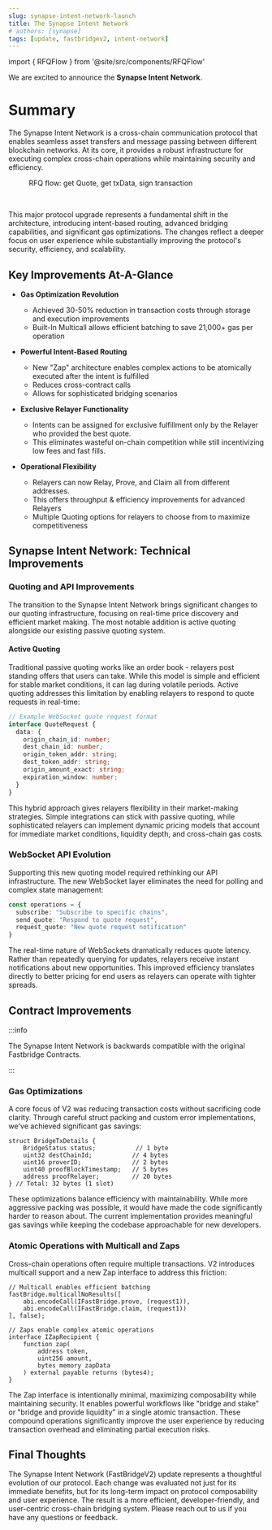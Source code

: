 ```yaml
---
slug: synapse-intent-network-launch
title: The Synapse Intent Network
# authors: [synapse]
tags: [update, fastbridgev2, intent-network]
---
```


import { RFQFlow } from '@site/src/components/RFQFlow'

We are excited to announce the **Synapse Intent Network**.

<!--truncate-->

# Summary

The Synapse Intent Network is a cross-chain communication protocol that enables seamless asset transfers and message passing between different blockchain networks. At its core, it provides a robust infrastructure for executing complex cross-chain operations while maintaining security and efficiency.

<figure>
	<RFQFlow />
	<figcaption>RFQ flow: get Quote, get txData, sign transaction</figcaption>
</figure>

<br/>

This major protocol upgrade represents a fundamental shift in the architecture, introducing intent-based routing, advanced bridging capabilities, and significant gas optimizations. The changes reflect a deeper focus on user experience while substantially improving the protocol's security, efficiency, and scalability.
## Key Improvements At-A-Glance

* **Gas Optimization Revolution**
  * Achieved 30-50% reduction in transaction costs through storage and execution improvements
  * Built-In Multicall allows efficient batching to save 21,000+ gas per operation

* **Powerful Intent-Based Routing**
  * New "Zap" architecture enables complex actions to be atomically executed after the intent is fulfilled
  * Reduces cross-contract calls
  * Allows for sophisticated bridging scenarios

* **Exclusive Relayer Functionality**
  * Intents can be assigned for exclusive fulfillment only by the Relayer who provided the best quote.
  * This eliminates wasteful on-chain competition while still incentivizing low fees and fast fills.

* **Operational Flexibility**
  * Relayers can now Relay, Prove, and Claim all from different addresses.
  * This offers throughput & efficiency improvements for advanced Relayers
  * Multiple Quoting options for relayers to choose from to maximize competitiveness

## Synapse Intent Network: Technical Improvements

### Quoting and API Improvements

The transition to the Synapse Intent Network brings significant changes to our quoting infrastructure, focusing on real-time price discovery and efficient market making. The most notable addition is active quoting alongside our existing passive quoting system.

#### Active Quoting

Traditional passive quoting works like an order book - relayers post standing offers that users can take. While this model is simple and efficient for stable market conditions, it can lag during volatile periods. Active quoting addresses this limitation by enabling relayers to respond to quote requests in real-time:

```typescript
// Example WebSocket quote request format
interface QuoteRequest {
  data: {
    origin_chain_id: number;
    dest_chain_id: number;
    origin_token_addr: string;
    dest_token_addr: string;
    origin_amount_exact: string;
    expiration_window: number;
  }
}
```

This hybrid approach gives relayers flexibility in their market-making strategies. Simple integrations can stick with passive quoting, while sophisticated relayers can implement dynamic pricing models that account for immediate market conditions, liquidity depth, and cross-chain gas costs.

### WebSocket API Evolution

Supporting this new quoting model required rethinking our API infrastructure. The new WebSocket layer eliminates the need for polling and complex state management:

```typescript
const operations = {
  subscribe: "Subscribe to specific chains",
  send_quote: "Respond to quote request",
  request_quote: "New quote request notification"
}
```

The real-time nature of WebSockets dramatically reduces quote latency. Rather than repeatedly querying for updates, relayers receive instant notifications about new opportunities. This improved efficiency translates directly to better pricing for end users as relayers can operate with tighter spreads.

## Contract Improvements

:::info

The Synapse Intent Network is backwards compatible with the original Fastbridge Contracts.

:::

### Gas Optimizations

A core focus of V2 was reducing transaction costs without sacrificing code clarity. Through careful struct packing and custom error implementations, we've achieved significant gas savings:

```solidity
struct BridgeTxDetails {
    BridgeStatus status;           // 1 byte
    uint32 destChainId;           // 4 bytes
    uint16 proverID;              // 2 bytes
    uint40 proofBlockTimestamp;   // 5 bytes
    address proofRelayer;         // 20 bytes
} // Total: 32 bytes (1 slot)
```

These optimizations balance efficiency with maintainability. While more aggressive packing was possible, it would have made the code significantly harder to reason about. The current implementation provides meaningful gas savings while keeping the codebase approachable for new developers.

### Atomic Operations with Multicall and Zaps

Cross-chain operations often require multiple transactions. V2 introduces multicall support and a new Zap interface to address this friction:

```solidity
// Multicall enables efficient batching
fastBridge.multicallNoResults([
    abi.encodeCall(IFastBridge.prove, (request1)),
    abi.encodeCall(IFastBridge.claim, (request1))
], false);

// Zaps enable complex atomic operations
interface IZapRecipient {
    function zap(
        address token,
        uint256 amount,
        bytes memory zapData
    ) external payable returns (bytes4);
}
```

The Zap interface is intentionally minimal, maximizing composability while maintaining security. It enables powerful workflows like "bridge and stake" or "bridge and provide liquidity" in a single atomic transaction. These compound operations significantly improve the user experience by reducing transaction overhead and eliminating partial execution risks.

## Final Thoughts

The Synapse Intent Network (FastBridgeV2) update represents a thoughtful evolution of our protocol. Each change was evaluated not just for its immediate benefits, but for its long-term impact on protocol composability and user experience. The result is a more efficient, developer-friendly, and user-centric cross-chain bridging system. Please reach out to us if you have any questions or feedback.
